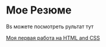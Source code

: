 # Мое Резюме 

Вs можете посмотреть рультат тут

[Моя первая работа на HTML and CSS](https://anatoli-up.github.io/RESUME/text.html)
